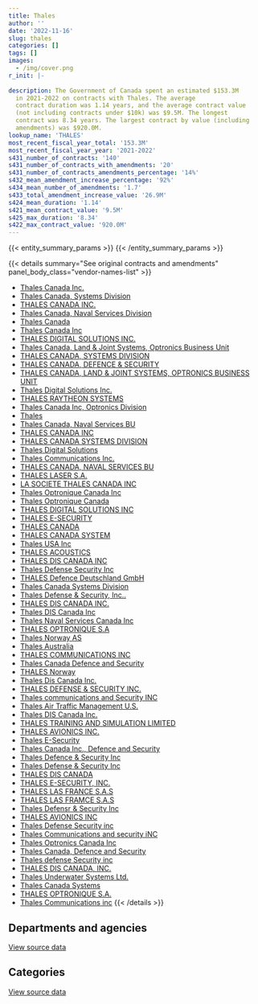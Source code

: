 ```yaml
---
title: Thales
author: ''
date: '2022-11-16'
slug: thales
categories: []
tags: []
images:
  - /img/cover.png
r_init: |-
  
description: The Government of Canada spent an estimated $153.3M
  in 2021-2022 on contracts with Thales. The average
  contract duration was 1.14 years, and the average contract value
  (not including contracts under $10k) was $9.5M. The longest
  contract was 8.34 years. The largest contract by value (including
  amendments) was $920.0M.
lookup_name: 'THALES'
most_recent_fiscal_year_total: '153.3M'
most_recent_fiscal_year_year: '2021-2022'
s431_number_of_contracts: '140'
s431_number_of_contracts_with_amendments: '20'
s431_number_of_contracts_amendments_percentage: '14%'
s432_mean_amendment_increase_percentage: '92%'
s434_mean_number_of_amendments: '1.7'
s433_total_amendment_increase_value: '26.9M'
s424_mean_duration: '1.14'
s421_mean_contract_value: '9.5M'
s425_max_duration: '8.34'
s422_max_contract_value: '920.0M'
---
```


<script src="/rmarkdown-libs/htmlwidgets/htmlwidgets.js"></script>
<link href="/rmarkdown-libs/datatables-css/datatables-crosstalk.css" rel="stylesheet" />
<script src="/rmarkdown-libs/datatables-binding/datatables.js"></script>
<script src="/rmarkdown-libs/jquery/jquery-3.6.0.min.js"></script>
<link href="/rmarkdown-libs/dt-core-bootstrap/css/dataTables.bootstrap.min.css" rel="stylesheet" />
<link href="/rmarkdown-libs/dt-core-bootstrap/css/dataTables.bootstrap.extra.css" rel="stylesheet" />
<script src="/rmarkdown-libs/dt-core-bootstrap/js/jquery.dataTables.min.js"></script>
<script src="/rmarkdown-libs/dt-core-bootstrap/js/dataTables.bootstrap.min.js"></script>
<link href="/rmarkdown-libs/crosstalk/css/crosstalk.min.css" rel="stylesheet" />
<script src="/rmarkdown-libs/crosstalk/js/crosstalk.min.js"></script>
<script src="/rmarkdown-libs/htmlwidgets/htmlwidgets.js"></script>
<link href="/rmarkdown-libs/datatables-css/datatables-crosstalk.css" rel="stylesheet" />
<script src="/rmarkdown-libs/datatables-binding/datatables.js"></script>
<script src="/rmarkdown-libs/jquery/jquery-3.6.0.min.js"></script>
<link href="/rmarkdown-libs/dt-core-bootstrap/css/dataTables.bootstrap.min.css" rel="stylesheet" />
<link href="/rmarkdown-libs/dt-core-bootstrap/css/dataTables.bootstrap.extra.css" rel="stylesheet" />
<script src="/rmarkdown-libs/dt-core-bootstrap/js/jquery.dataTables.min.js"></script>
<script src="/rmarkdown-libs/dt-core-bootstrap/js/dataTables.bootstrap.min.js"></script>
<link href="/rmarkdown-libs/crosstalk/css/crosstalk.min.css" rel="stylesheet" />
<script src="/rmarkdown-libs/crosstalk/js/crosstalk.min.js"></script>

{{< entity_summary_params >}}
{{< /entity_summary_params >}}

{{< details summary="See original contracts and amendments" panel_body_class="vendor-names-list" >}}
- [Thales Canada Inc.](https://search.open.canada.ca/en/ct/?sort=contract_value_f%20desc&page=1&search_text=%22Thales%20Canada%20Inc.%22)
- [Thales Canada, Systems Division](https://search.open.canada.ca/en/ct/?sort=contract_value_f%20desc&page=1&search_text=%22Thales%20Canada%2c%20Systems%20Division%22)
- [THALES CANADA INC.](https://search.open.canada.ca/en/ct/?sort=contract_value_f%20desc&page=1&search_text=%22THALES%20CANADA%20INC.%22)
- [Thales Canada, Naval Services Division](https://search.open.canada.ca/en/ct/?sort=contract_value_f%20desc&page=1&search_text=%22Thales%20Canada%2c%20Naval%20Services%20Division%22)
- [Thales Canada](https://search.open.canada.ca/en/ct/?sort=contract_value_f%20desc&page=1&search_text=%22Thales%20Canada%22)
- [Thales Canada Inc](https://search.open.canada.ca/en/ct/?sort=contract_value_f%20desc&page=1&search_text=%22Thales%20Canada%20Inc%22)
- [THALES DIGITAL SOLUTIONS INC.](https://search.open.canada.ca/en/ct/?sort=contract_value_f%20desc&page=1&search_text=%22THALES%20DIGITAL%20SOLUTIONS%20INC.%22)
- [Thales Canada, Land & Joint Systems, Optronics Business Unit](https://search.open.canada.ca/en/ct/?sort=contract_value_f%20desc&page=1&search_text=%22Thales%20Canada%2c%20Land%20%26%20Joint%20Systems%2c%20Optronics%20Business%20Unit%22)
- [THALES CANADA, SYSTEMS DIVISION](https://search.open.canada.ca/en/ct/?sort=contract_value_f%20desc&page=1&search_text=%22THALES%20CANADA%2c%20SYSTEMS%20DIVISION%22)
- [THALES CANADA, DEFENCE & SECURITY](https://search.open.canada.ca/en/ct/?sort=contract_value_f%20desc&page=1&search_text=%22THALES%20CANADA%2c%20DEFENCE%20%26%20SECURITY%22)
- [THALES CANADA, LAND & JOINT SYSTEMS, OPTRONICS BUSINESS UNIT](https://search.open.canada.ca/en/ct/?sort=contract_value_f%20desc&page=1&search_text=%22THALES%20CANADA%2c%20LAND%20%26%20JOINT%20SYSTEMS%2c%20OPTRONICS%20BUSINESS%20UNIT%22)
- [Thales Digital Solutions Inc.](https://search.open.canada.ca/en/ct/?sort=contract_value_f%20desc&page=1&search_text=%22Thales%20Digital%20Solutions%20Inc.%22)
- [THALES RAYTHEON SYSTEMS](https://search.open.canada.ca/en/ct/?sort=contract_value_f%20desc&page=1&search_text=%22THALES%20RAYTHEON%20SYSTEMS%22)
- [Thales Canada Inc, Optronics Division](https://search.open.canada.ca/en/ct/?sort=contract_value_f%20desc&page=1&search_text=%22Thales%20Canada%20Inc%2c%20Optronics%20Division%22)
- [Thales](https://search.open.canada.ca/en/ct/?sort=contract_value_f%20desc&page=1&search_text=%22Thales%22)
- [Thales Canada, Naval Services BU](https://search.open.canada.ca/en/ct/?sort=contract_value_f%20desc&page=1&search_text=%22Thales%20Canada%2c%20Naval%20Services%20BU%22)
- [THALES CANADA INC](https://search.open.canada.ca/en/ct/?sort=contract_value_f%20desc&page=1&search_text=%22THALES%20CANADA%20INC%22)
- [THALES CANADA SYSTEMS DIVISION](https://search.open.canada.ca/en/ct/?sort=contract_value_f%20desc&page=1&search_text=%22THALES%20CANADA%20SYSTEMS%20DIVISION%22)
- [Thales Digital Solutions](https://search.open.canada.ca/en/ct/?sort=contract_value_f%20desc&page=1&search_text=%22Thales%20Digital%20Solutions%22)
- [Thales Communications Inc.](https://search.open.canada.ca/en/ct/?sort=contract_value_f%20desc&page=1&search_text=%22Thales%20Communications%20Inc.%22)
- [THALES CANADA, NAVAL SERVICES BU](https://search.open.canada.ca/en/ct/?sort=contract_value_f%20desc&page=1&search_text=%22THALES%20CANADA%2c%20NAVAL%20SERVICES%20BU%22)
- [THALES LASER S.A.](https://search.open.canada.ca/en/ct/?sort=contract_value_f%20desc&page=1&search_text=%22THALES%20LASER%20S.A.%22)
- [LA SOCIETE THALES CANADA INC](https://search.open.canada.ca/en/ct/?sort=contract_value_f%20desc&page=1&search_text=%22LA%20SOCIETE%20THALES%20CANADA%20INC%22)
- [Thales Optronique Canada Inc](https://search.open.canada.ca/en/ct/?sort=contract_value_f%20desc&page=1&search_text=%22Thales%20Optronique%20Canada%20Inc%22)
- [Thales Optronique Canada](https://search.open.canada.ca/en/ct/?sort=contract_value_f%20desc&page=1&search_text=%22Thales%20Optronique%20Canada%22)
- [THALES DIGITAL SOLUTIONS INC](https://search.open.canada.ca/en/ct/?sort=contract_value_f%20desc&page=1&search_text=%22THALES%20DIGITAL%20SOLUTIONS%20INC%22)
- [THALES E-SECURITY](https://search.open.canada.ca/en/ct/?sort=contract_value_f%20desc&page=1&search_text=%22THALES%20E-SECURITY%22)
- [THALES CANADA](https://search.open.canada.ca/en/ct/?sort=contract_value_f%20desc&page=1&search_text=%22THALES%20CANADA%22)
- [THALES CANADA SYSTEM](https://search.open.canada.ca/en/ct/?sort=contract_value_f%20desc&page=1&search_text=%22THALES%20CANADA%20SYSTEM%22)
- [Thales USA Inc](https://search.open.canada.ca/en/ct/?sort=contract_value_f%20desc&page=1&search_text=%22Thales%20USA%20Inc%22)
- [THALES ACOUSTICS](https://search.open.canada.ca/en/ct/?sort=contract_value_f%20desc&page=1&search_text=%22THALES%20ACOUSTICS%22)
- [THALES DIS CANADA INC](https://search.open.canada.ca/en/ct/?sort=contract_value_f%20desc&page=1&search_text=%22THALES%20DIS%20CANADA%20INC%22)
- [Thales Defense Security Inc](https://search.open.canada.ca/en/ct/?sort=contract_value_f%20desc&page=1&search_text=%22Thales%20Defense%20Security%20Inc%22)
- [THALES Defence Deutschland GmbH](https://search.open.canada.ca/en/ct/?sort=contract_value_f%20desc&page=1&search_text=%22THALES%20Defence%20Deutschland%20GmbH%22)
- [Thales Canada Systems Division](https://search.open.canada.ca/en/ct/?sort=contract_value_f%20desc&page=1&search_text=%22Thales%20Canada%20Systems%20Division%22)
- [Thales Defense & Security, Inc..](https://search.open.canada.ca/en/ct/?sort=contract_value_f%20desc&page=1&search_text=%22Thales%20Defense%20%26%20Security%2c%20Inc..%22)
- [THALES DIS CANADA INC.](https://search.open.canada.ca/en/ct/?sort=contract_value_f%20desc&page=1&search_text=%22THALES%20DIS%20CANADA%20INC.%22)
- [Thales DIS Canada Inc](https://search.open.canada.ca/en/ct/?sort=contract_value_f%20desc&page=1&search_text=%22Thales%20DIS%20Canada%20Inc%22)
- [Thales Naval Services Canada Inc](https://search.open.canada.ca/en/ct/?sort=contract_value_f%20desc&page=1&search_text=%22Thales%20Naval%20Services%20Canada%20Inc%22)
- [THALES OPTRONIQUE S.A](https://search.open.canada.ca/en/ct/?sort=contract_value_f%20desc&page=1&search_text=%22THALES%20OPTRONIQUE%20S.A%22)
- [Thales Norway AS](https://search.open.canada.ca/en/ct/?sort=contract_value_f%20desc&page=1&search_text=%22Thales%20Norway%20AS%22)
- [Thales Australia](https://search.open.canada.ca/en/ct/?sort=contract_value_f%20desc&page=1&search_text=%22Thales%20Australia%22)
- [THALES COMMUNICATIONS INC](https://search.open.canada.ca/en/ct/?sort=contract_value_f%20desc&page=1&search_text=%22THALES%20COMMUNICATIONS%20INC%22)
- [Thales Canada Defence and Security](https://search.open.canada.ca/en/ct/?sort=contract_value_f%20desc&page=1&search_text=%22Thales%20Canada%20Defence%20and%20Security%22)
- [THALES Norway](https://search.open.canada.ca/en/ct/?sort=contract_value_f%20desc&page=1&search_text=%22THALES%20Norway%22)
- [Thales Dis Canada Inc.](https://search.open.canada.ca/en/ct/?sort=contract_value_f%20desc&page=1&search_text=%22Thales%20Dis%20Canada%20Inc.%22)
- [THALES DEFENSE & SECURITY INC.](https://search.open.canada.ca/en/ct/?sort=contract_value_f%20desc&page=1&search_text=%22THALES%20DEFENSE%20%26%20SECURITY%20INC.%22)
- [Thales communications and Security INC](https://search.open.canada.ca/en/ct/?sort=contract_value_f%20desc&page=1&search_text=%22Thales%20communications%20and%20Security%20INC%22)
- [Thales Air Traffic Management U.S.](https://search.open.canada.ca/en/ct/?sort=contract_value_f%20desc&page=1&search_text=%22Thales%20Air%20Traffic%20Management%20U.S.%22)
- [Thales DIS Canada Inc.](https://search.open.canada.ca/en/ct/?sort=contract_value_f%20desc&page=1&search_text=%22Thales%20DIS%20Canada%20Inc.%22)
- [THALES TRAINING AND SIMULATION LIMITED](https://search.open.canada.ca/en/ct/?sort=contract_value_f%20desc&page=1&search_text=%22THALES%20TRAINING%20AND%20SIMULATION%20LIMITED%22)
- [THALES AVIONICS INC.](https://search.open.canada.ca/en/ct/?sort=contract_value_f%20desc&page=1&search_text=%22THALES%20AVIONICS%20INC.%22)
- [Thales E-Security](https://search.open.canada.ca/en/ct/?sort=contract_value_f%20desc&page=1&search_text=%22Thales%20E-Security%22)
- [Thales Canada Inc., Defence and Security](https://search.open.canada.ca/en/ct/?sort=contract_value_f%20desc&page=1&search_text=%22Thales%20Canada%20Inc.%2c%20Defence%20and%20Security%22)
- [Thales Defence & Security Inc](https://search.open.canada.ca/en/ct/?sort=contract_value_f%20desc&page=1&search_text=%22Thales%20Defence%20%26%20Security%20Inc%22)
- [Thales Defense & Security Inc](https://search.open.canada.ca/en/ct/?sort=contract_value_f%20desc&page=1&search_text=%22Thales%20Defense%20%26%20Security%20Inc%22)
- [THALES DIS CANADA](https://search.open.canada.ca/en/ct/?sort=contract_value_f%20desc&page=1&search_text=%22THALES%20DIS%20CANADA%22)
- [THALES E-SECURITY, INC.](https://search.open.canada.ca/en/ct/?sort=contract_value_f%20desc&page=1&search_text=%22THALES%20E-SECURITY%2c%20INC.%22)
- [THALES LAS FRANCE S.A.S](https://search.open.canada.ca/en/ct/?sort=contract_value_f%20desc&page=1&search_text=%22THALES%20LAS%20FRANCE%20S.A.S%22)
- [THALES LAS FRAMCE S.A.S](https://search.open.canada.ca/en/ct/?sort=contract_value_f%20desc&page=1&search_text=%22THALES%20LAS%20FRAMCE%20S.A.S%22)
- [Thales Defensr & Security Inc](https://search.open.canada.ca/en/ct/?sort=contract_value_f%20desc&page=1&search_text=%22Thales%20Defensr%20%26%20Security%20Inc%22)
- [THALES AVIONICS INC](https://search.open.canada.ca/en/ct/?sort=contract_value_f%20desc&page=1&search_text=%22THALES%20AVIONICS%20INC%22)
- [Thales Defense Security inc](https://search.open.canada.ca/en/ct/?sort=contract_value_f%20desc&page=1&search_text=%22Thales%20Defense%20Security%20inc%22)
- [Thales Communications and security iNC](https://search.open.canada.ca/en/ct/?sort=contract_value_f%20desc&page=1&search_text=%22Thales%20Communications%20and%20security%20iNC%22)
- [Thales Optronics Canada Inc](https://search.open.canada.ca/en/ct/?sort=contract_value_f%20desc&page=1&search_text=%22Thales%20Optronics%20Canada%20Inc%22)
- [Thales Canada, Defence and Security](https://search.open.canada.ca/en/ct/?sort=contract_value_f%20desc&page=1&search_text=%22Thales%20Canada%2c%20Defence%20and%20Security%22)
- [Thales defense Security inc](https://search.open.canada.ca/en/ct/?sort=contract_value_f%20desc&page=1&search_text=%22Thales%20defense%20Security%20inc%22)
- [THALES DIS CANADA, INC.](https://search.open.canada.ca/en/ct/?sort=contract_value_f%20desc&page=1&search_text=%22THALES%20DIS%20CANADA%2c%20INC.%22)
- [Thales Underwater Systems Ltd.](https://search.open.canada.ca/en/ct/?sort=contract_value_f%20desc&page=1&search_text=%22Thales%20Underwater%20Systems%20Ltd.%22)
- [Thales Canada Systems](https://search.open.canada.ca/en/ct/?sort=contract_value_f%20desc&page=1&search_text=%22Thales%20Canada%20Systems%22)
- [THALES OPTRONIQUE S.A.](https://search.open.canada.ca/en/ct/?sort=contract_value_f%20desc&page=1&search_text=%22THALES%20OPTRONIQUE%20S.A.%22)
- [Thales Communications inc](https://search.open.canada.ca/en/ct/?sort=contract_value_f%20desc&page=1&search_text=%22Thales%20Communications%20inc%22)
{{< /details >}}

## Departments and agencies

<div id="htmlwidget-1" style="width:100%;height:auto;" class="datatables html-widget"></div>
<script type="application/json" data-for="htmlwidget-1">{"x":{"style":"bootstrap","filter":"none","vertical":false,"data":[["<a href=\"/departments/cnsc-ccsn/\">Canadian Nuclear Safety Commission<\/a>","<a href=\"/departments/cra-arc/\">Canada Revenue Agency<\/a>","<a href=\"/departments/csa-asc/\">Canadian Space Agency<\/a>","<a href=\"/departments/csc-scc/\">Correctional Service of Canada<\/a>","<a href=\"/departments/dfo-mpo/\">Fisheries and Oceans Canada<\/a>","<a href=\"/departments/dnd-mdn/\">National Defence<\/a>","<a href=\"/departments/hc-sc/\">Health Canada<\/a>","<a href=\"/departments/nrc-cnrc/\">National Research Council Canada<\/a>","<a href=\"/departments/pch/\">Canadian Heritage<\/a>","<a href=\"/departments/rcmp-grc/\">Royal Canadian Mounted Police<\/a>","<a href=\"/departments/ssc-spc/\">Shared Services Canada<\/a>","<a href=\"/departments/statcan/\">Statistics Canada<\/a>"],[null,null,227289.22,null,1080252.23,121422377.13,null,61149.85,null,null,768541.3,null],[null,null,367280.04,null,3081855.82,131129925.57,null,74453.79,null,null,60318.02,null],[null,37608.68,366276.54,null,1209948.23,128402533.76,6210.82,92753.31,null,148196.76,null,null],[859.43,93560.92,176383.09,139360.16,1209948.23,149438280.94,14779.45,999600.42,8465.42,1168130.3,null,13503.02]],"container":"<table class=\"table table-striped table-hover row-border order-column display\">\n  <thead>\n    <tr>\n      <th>Department<\/th>\n      <th>2018-2019<\/th>\n      <th>2019-2020<\/th>\n      <th>2020-2021<\/th>\n      <th>2021-2022<\/th>\n    <\/tr>\n  <\/thead>\n<\/table>","options":{"order":[[4,"desc"]],"pageLength":10,"autoWidth":true,"columnDefs":[{"targets":1,"render":"function(data, type, row, meta) {\n    return type !== 'display' ? data : DTWidget.formatCurrency(data, \"$\", 2, 3, \",\", \".\", true, null);\n  }"},{"targets":2,"render":"function(data, type, row, meta) {\n    return type !== 'display' ? data : DTWidget.formatCurrency(data, \"$\", 2, 3, \",\", \".\", true, null);\n  }"},{"targets":3,"render":"function(data, type, row, meta) {\n    return type !== 'display' ? data : DTWidget.formatCurrency(data, \"$\", 2, 3, \",\", \".\", true, null);\n  }"},{"targets":4,"render":"function(data, type, row, meta) {\n    return type !== 'display' ? data : DTWidget.formatCurrency(data, \"$\", 2, 3, \",\", \".\", true, null);\n  }"},{"width":"16%","targets":[1,2,3,4]},{"className":"dt-right","targets":[1,2,3,4]}],"orderClasses":false}},"evals":["options.columnDefs.0.render","options.columnDefs.1.render","options.columnDefs.2.render","options.columnDefs.3.render"],"jsHooks":[]}</script>
<p class="text-right">
<a href="https://github.com/GoC-Spending/contracts-data/tree/main/data/out/vendors/thales/summary_by_fiscal_year_by_department.csv" class="source-data-link btn btn-link">View source data</a>
</p>

## Categories

<div id="htmlwidget-2" style="width:100%;height:auto;" class="datatables html-widget"></div>
<script type="application/json" data-for="htmlwidget-2">{"x":{"style":"bootstrap","filter":"none","vertical":false,"data":[["<a href=\"/categories/facilities_and_construction/\">Facilities and construction<\/a>","<a href=\"/categories/office_management/\">Office management<\/a>","<a href=\"/categories/defence/\">Defence<\/a>","<a href=\"/categories/professional_services/\">Professional services<\/a>","<a href=\"/categories/information_technology/\">Information technology<\/a>","<a href=\"/categories/industrial_products_and_services/\">Industrial products and services<\/a>","<a href=\"/categories/human_capital/\">Human capital<\/a>"],[1347322.55,null,119300812.29,227289.22,1848793.53,796032.93,39359.23],[8412642.16,null,118648141.76,1376075.98,3142173.84,3086170.33,48629.16],[10728908.54,null,111845089.85,1785816.02,1385164.49,4493549.31,24999.89],[12828234.42,859.43,110315374.51,485851.44,2530041.13,27089007.43,13503.02]],"container":"<table class=\"table table-striped table-hover row-border order-column display\">\n  <thead>\n    <tr>\n      <th>Category<\/th>\n      <th>2018-2019<\/th>\n      <th>2019-2020<\/th>\n      <th>2020-2021<\/th>\n      <th>2021-2022<\/th>\n    <\/tr>\n  <\/thead>\n<\/table>","options":{"order":[[4,"desc"]],"dom":"t","pageLength":30,"autoWidth":true,"columnDefs":[{"targets":1,"render":"function(data, type, row, meta) {\n    return type !== 'display' ? data : DTWidget.formatCurrency(data, \"$\", 2, 3, \",\", \".\", true, null);\n  }"},{"targets":2,"render":"function(data, type, row, meta) {\n    return type !== 'display' ? data : DTWidget.formatCurrency(data, \"$\", 2, 3, \",\", \".\", true, null);\n  }"},{"targets":3,"render":"function(data, type, row, meta) {\n    return type !== 'display' ? data : DTWidget.formatCurrency(data, \"$\", 2, 3, \",\", \".\", true, null);\n  }"},{"targets":4,"render":"function(data, type, row, meta) {\n    return type !== 'display' ? data : DTWidget.formatCurrency(data, \"$\", 2, 3, \",\", \".\", true, null);\n  }"},{"width":"16%","targets":[1,2,3,4]},{"className":"dt-right","targets":[1,2,3,4]}],"orderClasses":false,"lengthMenu":[10,25,30,50,100]}},"evals":["options.columnDefs.0.render","options.columnDefs.1.render","options.columnDefs.2.render","options.columnDefs.3.render"],"jsHooks":[]}</script>
<p class="text-right">
<a href="https://github.com/GoC-Spending/contracts-data/tree/main/data/out/vendors/thales/summary_by_fiscal_year_by_category.csv" class="source-data-link btn btn-link">View source data</a>
</p>
